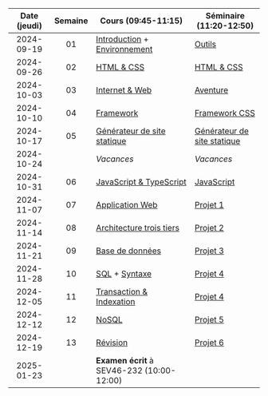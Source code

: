 | Date (jeudi) | Semaine | Cours (09:45-11:15)                                            | Séminaire (11:20-12:50)                            |
| :----------: | :-----: | -------------------------------------------------------------- | -------------------------------------------------- |
|  2024-09-19  |   01    | [Introduction](/docs/intro) + [Environnement](/docs/cours/env) | [Outils](/docs/seminaire/outils)                   |
|  2024-09-26  |   02    | [HTML & CSS](/docs/cours/html-css)                             | [HTML & CSS](/docs/seminaire/html-css)             |
|  2024-10-03  |   03    | [Internet & Web](/docs/cours/internet-web)                     | [Aventure](/docs/seminaire/aventure)               |
|  2024-10-10  |   04    | [Framework](/docs/cours/framework)                             | [Framework CSS](/docs/seminaire/framework-css)     |
|  2024-10-17  |   05    | [Générateur de site statique](/docs/cours/ssg)                 | [Générateur de site statique](/docs/seminaire/ssg) |
|  2024-10-24  |         | _Vacances_                                                     | _Vacances_                                         |
|  2024-10-31  |   06    | [JavaScript & TypeScript](/docs/cours/js-ts)                   | [JavaScript](/docs/seminaire/javascript)           |
|  2024-11-07  |   07    | [Application Web](/docs/cours/app)                             | [Projet 1](/docs/seminaire/projet#semaine-1)       |
|  2024-11-14  |   08    | [Architecture trois tiers](/docs/cours/architecture)           | [Projet 2](/docs/seminaire/projet#semaine-2)       |
|  2024-11-21  |   09    | [Base de données](/docs/cours/database)                        | [Projet 3](/docs/seminaire/projet#semaine-3)       |
|  2024-11-28  |   10    | [SQL](/docs/cours/sql) + [Syntaxe](/docs/cours/syntaxe)        | [Projet 4](/docs/seminaire/projet#semaine-4)       |
|  2024-12-05  |   11    | [Transaction & Indexation](/docs/cours/txn-idx)                | [Projet 4](/docs/seminaire/projet#semaine-4)       |
|  2024-12-12  |   12    | [NoSQL](/docs/cours/nosql)                                     | [Projet 5](/docs/seminaire/projet#semaine-5)       |
|  2024-12-19  |   13    | [Révision](/docs/cours/revision)                               | [Projet 6](/docs/seminaire/projet#semaine-6)       |
|  2025-01-23  |         | **Examen écrit** à SEV46-232 (10:00-12:00)                     |                                                    |
